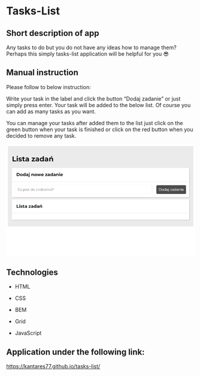 # Tasks-List

## Short description of app

Any tasks to do but you do not have any ideas how to manage them? Perhaps this simply tasks-list application will be helpful for you 😎

## Manual instruction

Please follow to below instruction:

Write your task in the label and click the button “Dodaj zadanie” or just simply press enter.
Your task will be added to the below list. Of course you can add as many tasks as you want.

You can manage your tasks after added them to the list just click on the green button when your task is finished or click on the red button when you decided to remove any task.

![How to use](https://github.com/Kantares77/tasks-list/blob/main/images/Tasks-list.gif)

## Technologies

- HTML

- CSS

- BEM

- Grid

- JavaScript

## Application under the following link:

https://kantares77.github.io/tasks-list/
